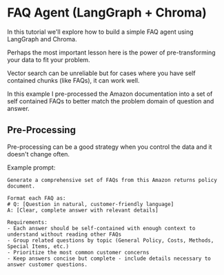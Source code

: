 # FAQ Agent (LangGraph + Chroma)

In this tutorial we'll explore how to build a simple FAQ agent using LangGraph and Chroma. 

Perhaps the most important lesson here is the power of pre-transforming your data to fit your problem. 

Vector search can be unreliable but for cases where you have self contained chunks (like FAQs), it can work well. 

In this example I pre-processed the Amazon documentation into a set of self contained FAQs to better match the problem domain of question and answer. 

## Pre-Processing
Pre-processing can be a good strategy when you control the data and it doesn't change often. 

Example prompt:
```
Generate a comprehensive set of FAQs from this Amazon returns policy document.

Format each FAQ as:
# Q: [Question in natural, customer-friendly language]
A: [Clear, complete answer with relevant details]

Requirements:
- Each answer should be self-contained with enough context to understand without reading other FAQs
- Group related questions by topic (General Policy, Costs, Methods, Special Items, etc.)
- Prioritize the most common customer concerns
- Keep answers concise but complete - include details necessary to answer customer questions.
```
